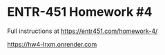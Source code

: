 # ENTR-451 Homework #4

Full instructions at https://entr451.com/homework-4/

https://hw4-lrxm.onrender.com